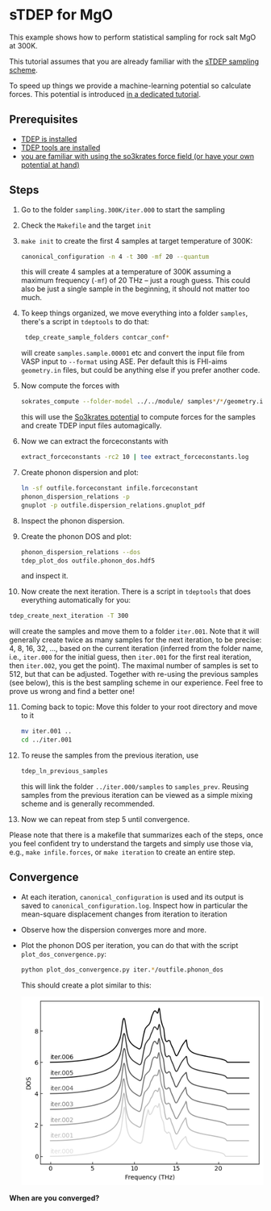 sTDEP for MgO
===

This example shows how to perform statistical sampling for rock salt MgO at 300K.

This tutorial assumes that you are already familiar with the [sTDEP sampling scheme](../../sTDEP/README.md).

To speed up things we provide a machine-learning potential so calculate forces. This potential is introduced [in a dedicated tutorial](../../../00_preparation/potential_energy_surfaces/README.md).

## Prerequisites

- [TDEP is installed](https://github.com/tdep-developers/tdep/blob/main/INSTALL.md)
- [TDEP tools are installed](https://github.com/flokno/tools.tdep)
- [you are familiar with using the so3krates force field (or have your own potential at hand)](https://github.com/tdep-developers/tdep-tutorials/tree/main/00_preparation/potential_energy_surfaces)

## Steps

1. Go to the folder `sampling.300K/iter.000` to start the sampling

2. Check the `Makefile` and the target `init`

3. `make init` to create the first 4 samples at target temperature of 300K:

   ```bash
   canonical_configuration -n 4 -t 300 -mf 20 --quantum
   ```

   this will create 4 samples at a temperature of 300K assuming a maximum frequency (`-mf`) of 20 THz – just a rough guess. This could also be just a single sample in the beginning, it should not matter too much.

4. To keep things organized, we move everything into a folder `samples`, there's a script in `tdeptools` to do that:
   ```bash
    tdep_create_sample_folders contcar_conf*
   ```

   will create `samples.sample.00001` etc and convert the input file from VASP input to `--format` using ASE. Per default this is FHI-aims `geometry.in` files, but could be anything else if you prefer another code.

5. Now compute the forces with
   ```bash
   sokrates_compute --folder-model ../../module/ samples*/*/geometry.in --tdep
   ```

   this will use the [So3krates potential](../../00_preparation/potential_energy_surfaces/README.md) to compute forces for the samples and create TDEP input files automagically.

6. Now we can extract the forceconstants with
   ```bash
   extract_forceconstants -rc2 10 | tee extract_forceconstants.log
   ```

7. Create phonon dispersion and plot:
   ```bash
   ln -sf outfile.forceconstant infile.forceconstant
   phonon_dispersion_relations -p
   gnuplot -p outfile.dispersion_relations.gnuplot_pdf
   ```

8. Inspect the phonon dispersion.

9. Create the phonon DOS and plot:
   ```bash
   phonon_dispersion_relations --dos
   tdep_plot_dos outfile.phonon_dos.hdf5
   ```

   and inspect it.

10. Now create the next iteration. There is a script in `tdeptools` that does everything automatically for you:
   ```bash
   tdep_create_next_iteration -T 300
   ```

   will create the samples and move them to a folder `iter.001`. Note that it will generally create twice as many samples for the next iteration, to be precise: 4, 8, 16, 32, …, based on the current iteration (inferred from the folder name, i.e., `iter.000` for the initial guess, then `iter.001` for the first real iteration, then `iter.002`, you get the point). The maximal number of samples is set to 512, but that can be adjusted. Together with re-using the previous samples (see below), this is the best sampling scheme in our experience. Feel free to prove us wrong and find a better one!

11. Coming back to topic: Move this folder to your root directory and move to it
    ```bash
    mv iter.001 ..
    cd ../iter.001
    ```

12. To reuse the samples from the previous iteration, use
    ```bash
    tdep_ln_previous_samples
    ```

    this will link the folder `../iter.000/samples` to `samples_prev`. Reusing samples from the previous iteration can be viewed as a simple mixing scheme and is generally recommended.

13. Now we can repeat from step 5 until convergence.

Please note that there is a makefile that summarizes each of the steps, once you feel confident try to understand the targets and simply use those via, e.g., `make infile.forces`, or `make iteration` to create an entire step.

## Convergence

- At each iteration, `canonical_configuration` is used and its output is saved to `canonical_configuration.log`. Inspect how in particular the mean-square displacement changes from iteration to iteration

- Observe how the dispersion converges more and more.

- Plot the phonon DOS per iteration, you can do that with the script `plot_dos_convergence.py`:
  ```bash
  python plot_dos_convergence.py iter.*/outfile.phonon_dos
  ```
  
  This should create a plot similar to this: 
  
  ![DOS](.assets/DOS.png)

**When are you converged?**
